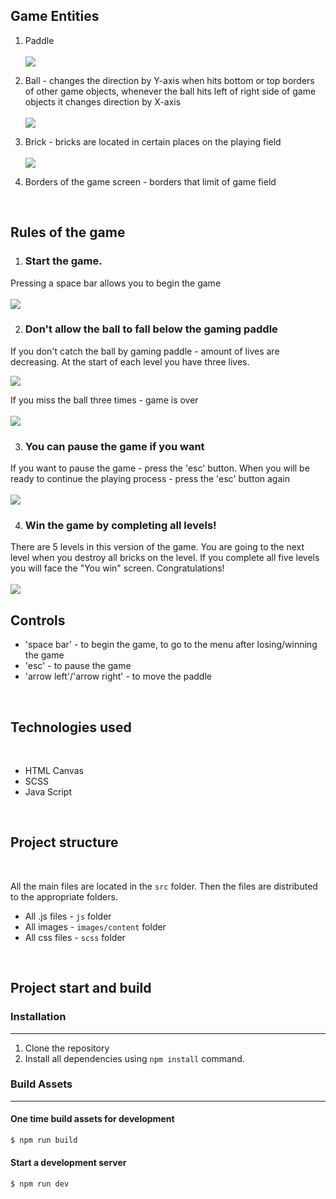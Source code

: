 ## Game Entities

1. Paddle
   <br><br>
   ![](DXBall/src/images/content/paddle.png)


2. Ball - changes the direction by Y-axis when hits bottom or top borders of other game objects, whenever the ball hits left of right side of game objects it changes direction by X-axis
   <br><br>
   ![](DXBall/src/images/content/ball.png)

3. Brick - bricks are located in certain places on the playing field
   <br><br>
   ![](DXBall/src/images/content/brick3.png)

4. Borders of the game screen - borders that limit of game field

<br>

## Rules of the game

1. ### Start the game.
Pressing a space bar allows you to begin the game
<br><br>
![](DXBall/src/images/doc-images/start.png)


2. ### Don't allow the ball to fall below the gaming paddle
If you don't catch the ball by gaming paddle - amount of lives are decreasing. At the start of each level you have three lives.

![](DXBall/src/images/doc-images/gaming_process.png)

If you miss the ball three times - game is over 
<br><br>
![](DXBall/src/images/doc-images/gameover.png)


3. ### You can pause the game if you want
If you want to pause the game - press the 'esc' button. When you will be ready to continue the playing process - press the 'esc' button again
<br><br>
![](DXBall/src/images/doc-images/pause.png)


4. ### Win the game by completing all levels!
There are 5 levels in this version of the game. You are going to the next level when you destroy all bricks on the level. If you complete all five levels you will face the "You win" screen. Congratulations!
<br><br>
![](DXBall/src/images/doc-images/win.png)




## Controls

- 'space bar' - to begin the game, to go to the menu after losing/winning the game
- 'esc' - to pause the game
- 'arrow left'/'arrow right' - to move the paddle

<br>

## Technologies used

<br>

* HTML Canvas
* SCSS
* Java Script

<br>

## Project structure

<br>

All the main files are located in the ``` src ``` folder. Then the files are distributed to the appropriate folders.
- All .js files - ```js``` folder
- All images - ```images/content``` folder
- All css files - ```scss``` folder


<br>

## Project start and build

### Installation
---
1. Clone the repository
2. Install all dependencies using ``` npm install ``` command.


### Build Assets
---
#### One time build assets for development
```sh
$ npm run build
```

#### Start a development server
```sh
$ npm run dev
```

